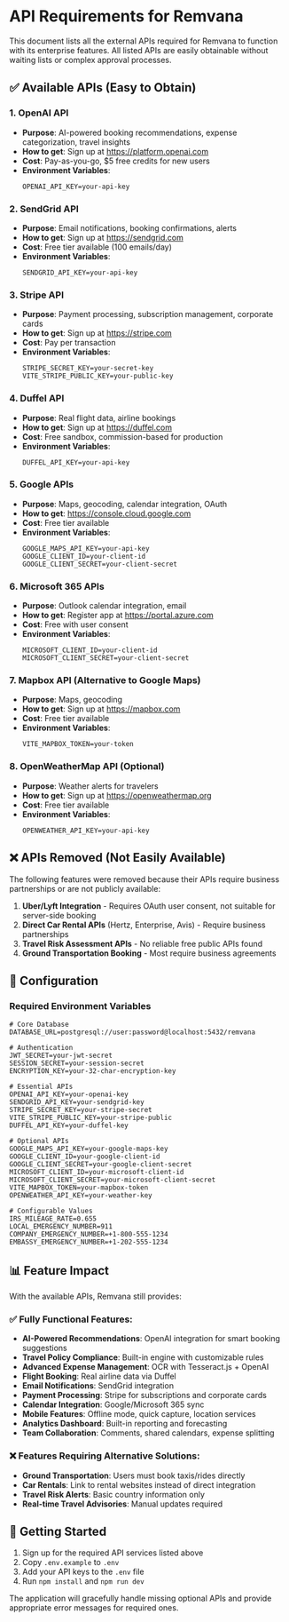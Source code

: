 # API Requirements for Remvana

This document lists all the external APIs required for Remvana to function with its enterprise features. All listed APIs are easily obtainable without waiting lists or complex approval processes.

## ✅ Available APIs (Easy to Obtain)

### 1. **OpenAI API** 
- **Purpose**: AI-powered booking recommendations, expense categorization, travel insights
- **How to get**: Sign up at https://platform.openai.com
- **Cost**: Pay-as-you-go, $5 free credits for new users
- **Environment Variables**:
  ```
  OPENAI_API_KEY=your-api-key
  ```

### 2. **SendGrid API**
- **Purpose**: Email notifications, booking confirmations, alerts
- **How to get**: Sign up at https://sendgrid.com
- **Cost**: Free tier available (100 emails/day)
- **Environment Variables**:
  ```
  SENDGRID_API_KEY=your-api-key
  ```

### 3. **Stripe API**
- **Purpose**: Payment processing, subscription management, corporate cards
- **How to get**: Sign up at https://stripe.com
- **Cost**: Pay per transaction
- **Environment Variables**:
  ```
  STRIPE_SECRET_KEY=your-secret-key
  VITE_STRIPE_PUBLIC_KEY=your-public-key
  ```

### 4. **Duffel API**
- **Purpose**: Real flight data, airline bookings
- **How to get**: Sign up at https://duffel.com
- **Cost**: Free sandbox, commission-based for production
- **Environment Variables**:
  ```
  DUFFEL_API_KEY=your-api-key
  ```

### 5. **Google APIs**
- **Purpose**: Maps, geocoding, calendar integration, OAuth
- **How to get**: https://console.cloud.google.com
- **Cost**: Free tier available
- **Environment Variables**:
  ```
  GOOGLE_MAPS_API_KEY=your-api-key
  GOOGLE_CLIENT_ID=your-client-id
  GOOGLE_CLIENT_SECRET=your-client-secret
  ```

### 6. **Microsoft 365 APIs**
- **Purpose**: Outlook calendar integration, email
- **How to get**: Register app at https://portal.azure.com
- **Cost**: Free with user consent
- **Environment Variables**:
  ```
  MICROSOFT_CLIENT_ID=your-client-id
  MICROSOFT_CLIENT_SECRET=your-client-secret
  ```

### 7. **Mapbox API** (Alternative to Google Maps)
- **Purpose**: Maps, geocoding
- **How to get**: Sign up at https://mapbox.com
- **Cost**: Free tier available
- **Environment Variables**:
  ```
  VITE_MAPBOX_TOKEN=your-token
  ```

### 8. **OpenWeatherMap API** (Optional)
- **Purpose**: Weather alerts for travelers
- **How to get**: Sign up at https://openweathermap.org
- **Cost**: Free tier available
- **Environment Variables**:
  ```
  OPENWEATHER_API_KEY=your-api-key
  ```

## ❌ APIs Removed (Not Easily Available)

The following features were removed because their APIs require business partnerships or are not publicly available:

1. **Uber/Lyft Integration** - Requires OAuth user consent, not suitable for server-side booking
2. **Direct Car Rental APIs** (Hertz, Enterprise, Avis) - Require business partnerships
3. **Travel Risk Assessment APIs** - No reliable free public APIs found
4. **Ground Transportation Booking** - Most require business agreements

## 🔧 Configuration

### Required Environment Variables
```env
# Core Database
DATABASE_URL=postgresql://user:password@localhost:5432/remvana

# Authentication
JWT_SECRET=your-jwt-secret
SESSION_SECRET=your-session-secret
ENCRYPTION_KEY=your-32-char-encryption-key

# Essential APIs
OPENAI_API_KEY=your-openai-key
SENDGRID_API_KEY=your-sendgrid-key
STRIPE_SECRET_KEY=your-stripe-secret
VITE_STRIPE_PUBLIC_KEY=your-stripe-public
DUFFEL_API_KEY=your-duffel-key

# Optional APIs
GOOGLE_MAPS_API_KEY=your-google-maps-key
GOOGLE_CLIENT_ID=your-google-client-id
GOOGLE_CLIENT_SECRET=your-google-client-secret
MICROSOFT_CLIENT_ID=your-microsoft-client-id
MICROSOFT_CLIENT_SECRET=your-microsoft-client-secret
VITE_MAPBOX_TOKEN=your-mapbox-token
OPENWEATHER_API_KEY=your-weather-key

# Configurable Values
IRS_MILEAGE_RATE=0.655
LOCAL_EMERGENCY_NUMBER=911
COMPANY_EMERGENCY_NUMBER=+1-800-555-1234
EMBASSY_EMERGENCY_NUMBER=+1-202-555-1234
```

## 📊 Feature Impact

With the available APIs, Remvana still provides:

### ✅ Fully Functional Features:
- **AI-Powered Recommendations**: OpenAI integration for smart booking suggestions
- **Travel Policy Compliance**: Built-in engine with customizable rules
- **Advanced Expense Management**: OCR with Tesseract.js + OpenAI
- **Flight Booking**: Real airline data via Duffel
- **Email Notifications**: SendGrid integration
- **Payment Processing**: Stripe for subscriptions and corporate cards
- **Calendar Integration**: Google/Microsoft 365 sync
- **Mobile Features**: Offline mode, quick capture, location services
- **Analytics Dashboard**: Built-in reporting and forecasting
- **Team Collaboration**: Comments, shared calendars, expense splitting

### ❌ Features Requiring Alternative Solutions:
- **Ground Transportation**: Users must book taxis/rides directly
- **Car Rentals**: Link to rental websites instead of direct integration
- **Travel Risk Alerts**: Basic country information only
- **Real-time Travel Advisories**: Manual updates required

## 🚀 Getting Started

1. Sign up for the required API services listed above
2. Copy `.env.example` to `.env`
3. Add your API keys to the `.env` file
4. Run `npm install` and `npm run dev`

The application will gracefully handle missing optional APIs and provide appropriate error messages for required ones.